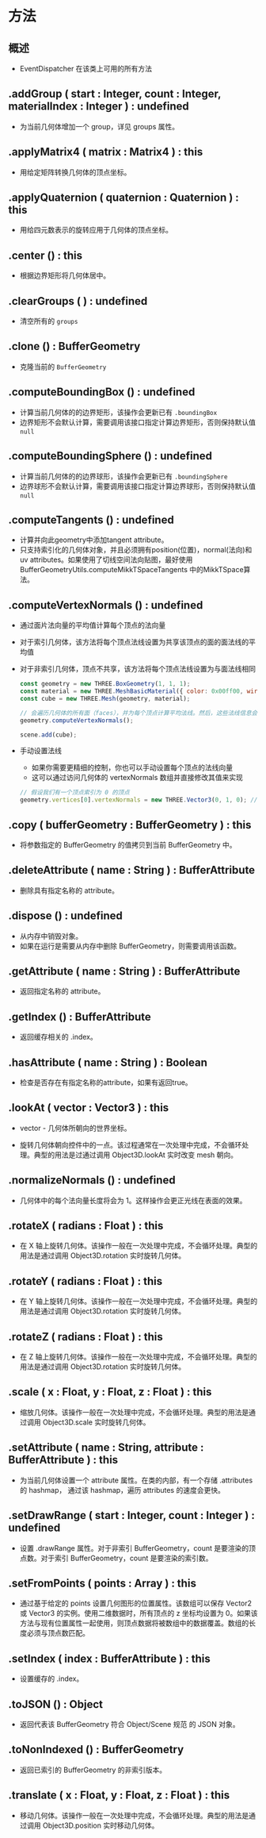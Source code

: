 # 方法

## 概述

+ EventDispatcher 在该类上可用的所有方法

## .addGroup ( start : Integer, count : Integer, materialIndex : Integer ) : undefined

+ 为当前几何体增加一个 group，详见 groups 属性。

## .applyMatrix4 ( matrix : Matrix4 ) : this

+ 用给定矩阵转换几何体的顶点坐标。

## .applyQuaternion ( quaternion : Quaternion ) : this

+ 用给四元数表示的旋转应用于几何体的顶点坐标。

## .center () : this

+ 根据边界矩形将几何体居中。

## .clearGroups ( ) : undefined

+ 清空所有的 `groups`

## .clone () : BufferGeometry

+ 克隆当前的 `BufferGeometry`

## .computeBoundingBox () : undefined

+ 计算当前几何体的的边界矩形，该操作会更新已有 `.boundingBox`
+ 边界矩形不会默认计算，需要调用该接口指定计算边界矩形，否则保持默认值 `null`

## .computeBoundingSphere () : undefined

+ 计算当前几何体的的边界球形，该操作会更新已有 `.boundingSphere`
+ 边界球形不会默认计算，需要调用该接口指定计算边界球形，否则保持默认值 `null`

## .computeTangents () : undefined

+ 计算并向此geometry中添加tangent attribute。
+ 只支持索引化的几何体对象，并且必须拥有position(位置)，normal(法向)和 uv attributes。如果使用了切线空间法向贴图，最好使用 BufferGeometryUtils.computeMikkTSpaceTangents 中的MikkTSpace算法。

## .computeVertexNormals () : undefined

+ 通过面片法向量的平均值计算每个顶点的法向量
+ 对于索引几何体，该方法将每个顶点法线设置为共享该顶点的面的面法线的平均值
+ 对于非索引几何体，顶点不共享，该方法将每个顶点法线设置为与面法线相同

  ```js
  const geometry = new THREE.BoxGeometry(1, 1, 1);
  const material = new THREE.MeshBasicMaterial({ color: 0x00ff00, wireframe: true });
  const cube = new THREE.Mesh(geometry, material);

  // 会遍历几何体的所有面（faces），并为每个顶点计算平均法线。然后，这些法线信息会被存储在几何体的顶点数据中
  geometry.computeVertexNormals();

  scene.add(cube);
  ```

+ 手动设置法线

  + 如果你需要更精细的控制，你也可以手动设置每个顶点的法线向量
  + 这可以通过访问几何体的 vertexNormals 数组并直接修改其值来实现

  ```js
  // 假设我们有一个顶点索引为 0 的顶点
  geometry.vertices[0].vertexNormals = new THREE.Vector3(0, 1, 0); // 设置法线为 Y轴正方向
  ```

## .copy ( bufferGeometry : BufferGeometry ) : this

+ 将参数指定的 BufferGeometry 的值拷贝到当前 BufferGeometry 中。

## .deleteAttribute ( name : String ) : BufferAttribute

+ 删除具有指定名称的 attribute。

## .dispose () : undefined

+ 从内存中销毁对象。
+ 如果在运行是需要从内存中删除 BufferGeometry，则需要调用该函数。

## .getAttribute ( name : String ) : BufferAttribute
+ 返回指定名称的 attribute。

## .getIndex () : BufferAttribute

+ 返回缓存相关的 .index。

## .hasAttribute ( name : String ) : Boolean

+ 检查是否存在有指定名称的attribute，如果有返回true。

## .lookAt ( vector : Vector3 ) : this

+ vector - 几何体所朝向的世界坐标。

+ 旋转几何体朝向控件中的一点。该过程通常在一次处理中完成，不会循环处理。典型的用法是过通过调用 Object3D.lookAt 实时改变 mesh 朝向。

## .normalizeNormals () : undefined

+ 几何体中的每个法向量长度将会为 1。这样操作会更正光线在表面的效果。

## .rotateX ( radians : Float ) : this

+ 在 X 轴上旋转几何体。该操作一般在一次处理中完成，不会循环处理。典型的用法是通过调用 Object3D.rotation 实时旋转几何体。

## .rotateY ( radians : Float ) : this

+ 在 Y 轴上旋转几何体。该操作一般在一次处理中完成，不会循环处理。典型的用法是通过调用 Object3D.rotation 实时旋转几何体。

## .rotateZ ( radians : Float ) : this

+ 在 Z 轴上旋转几何体。该操作一般在一次处理中完成，不会循环处理。典型的用法是通过调用 Object3D.rotation 实时旋转几何体。

## .scale ( x : Float, y : Float, z : Float ) : this

+ 缩放几何体。该操作一般在一次处理中完成，不会循环处理。典型的用法是通过调用 Object3D.scale 实时旋转几何体。

## .setAttribute ( name : String, attribute : BufferAttribute ) : this

+ 为当前几何体设置一个 attribute 属性。在类的内部，有一个存储 .attributes 的 hashmap， 通过该 hashmap，遍历 attributes 的速度会更快。

## .setDrawRange ( start : Integer, count : Integer ) : undefined

+ 设置 .drawRange 属性。对于非索引 BufferGeometry，count 是要渲染的顶点数。对于索引 BufferGeometry，count 是要渲染的索引数。

## .setFromPoints ( points : Array ) : this

+ 通过基于给定的 points 设置几何图形的位置属性。该数组可以保存 Vector2 或 Vector3 的实例。使用二维数据时，所有顶点的 z 坐标均设置为 0。如果该方法与现有位置属性一起使用，则顶点数据将被数组中的数据覆盖。数组的长度必须与顶点数匹配。

## .setIndex ( index : BufferAttribute ) : this

+ 设置缓存的 .index。

## .toJSON () : Object

+ 返回代表该 BufferGeometry 符合 Object/Scene 规范 的 JSON 对象。

## .toNonIndexed () : BufferGeometry

+ 返回已索引的 BufferGeometry 的非索引版本。

## .translate ( x : Float, y : Float, z : Float ) : this

+ 移动几何体。该操作一般在一次处理中完成，不会循环处理。典型的用法是通过调用 Object3D.position 实时移动几何体。
